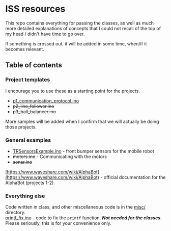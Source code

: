 # ISS resources
This repo contains everything for passing the classes, as well as much more detailed explanations of concepts that I could not recall of the top of my head / didn't have time to go over. 

If something is crossed out, it will be added in some time, when/if it becomes relevant.

## Table of contents
### Project templates
I encourage you to use these as a starting point for the projects.
* [p1_communication_protocol.ino](./p1_communication_protocol.ino)
* ~~p2_line_follower.ino~~
* ~~p3_ball_balancer.ino~~

More samples will be added when I confirm that we will actually be doing those projects.

### General examples
* [TRSensorsExample.ino](./TRSensorsExample.ino) - front bumper sensors for the mobile robot
* ~~motors.ino~~ - Communicating with the motors
* ~~sonar.ino~~

[https://www.waveshare.com/wiki/AlphaBot](https://www.waveshare.com/wiki/AlphaBot) - official documentation for the AlphaBot (projects 1-2). 

### Everything else
Code written in class, and other miscellaneous code is in the [misc/](./misc/) directory.<br/>
[printf_fix.ino](./misc/printf_fix.ino) - code to fix the `printf` function. __*Not needed for the classes*__. Please seriously, this is for your convenience only.
